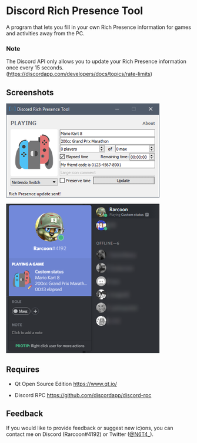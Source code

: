# Discord Rich Presence Tool
A program that lets you fill in your own Rich Presence information for games and activities away from the PC.

### Note
The Discord API only allows you to update your Rich Presence information once every 15 seconds. (https://discordapp.com/developers/docs/topics/rate-limits)

## Screenshots
![Main window](screenshots/1.png)

![The result in Discord](screenshots/2.png)

## Requires
- Qt Open Source Edition
https://www.qt.io/

- Discord RPC
https://github.com/discordapp/discord-rpc

## Feedback
If you would like to provide feedback or suggest new ic)ons, you can contact me on Discord (Rarcoon#4192) or Twitter ([@N6T4_](https://twitter.com/n6t4_ "@N6T4_")).
